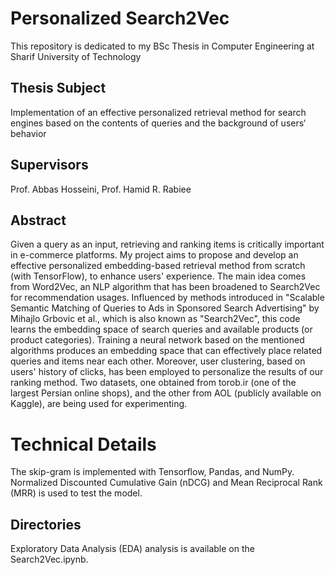 # Personalized Search2Vec

This repository is dedicated to my BSc Thesis in Computer Engineering at Sharif University of Technology

## Thesis Subject
Implementation of an effective personalized retrieval method for search engines based on the contents of queries and the background of users‘ behavior

## Supervisors
Prof. Abbas Hosseini, Prof. Hamid R. Rabiee

## Abstract
Given a query as an input, retrieving and ranking items is critically important in e-commerce platforms. My project aims to propose and develop an effective personalized embedding-based retrieval method from scratch (with TensorFlow), to enhance users' experience. The main idea comes from Word2Vec, an NLP algorithm that has been broadened to Search2Vec for recommendation usages. Influenced by methods introduced in "Scalable Semantic Matching of Queries to Ads in Sponsored Search Advertising" by Mihajlo Grbovic et al., which is also known as "Search2Vec", this code learns the embedding space of search queries and available products (or product categories). Training a neural network based on the mentioned algorithms produces an embedding space that can effectively place related queries and items near each other. Moreover, user clustering, based on users' history of clicks, has been employed to personalize the results of our ranking method. Two datasets, one obtained from torob.ir (one of the largest Persian online shops), and the other from AOL (publicly available on Kaggle), are being used for experimenting.

# Technical Details
The skip-gram is implemented with Tensorflow, Pandas, and NumPy.
Normalized Discounted Cumulative Gain (nDCG) and Mean Reciprocal Rank (MRR) is used to test the model.


## Directories
Exploratory Data Analysis (EDA) analysis is available on the Search2Vec.ipynb.


